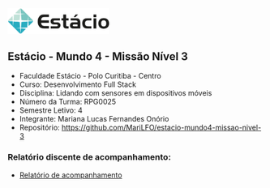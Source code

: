 [<img src="./estacio-logo.webp" width="200"/>](./estacio-logo.webp)

## Estácio - Mundo 4 - Missão Nível 3

- Faculdade Estácio - Polo Curitiba - Centro
- Curso: Desenvolvimento Full Stack
- Disciplina: Lidando com sensores em dispositivos móveis
- Número da Turma: RPG0025
- Semestre Letivo: 4
- Integrante: Mariana Lucas Fernandes Onório
- Repositório: https://github.com/MariLFO/estacio-mundo4-missao-nivel-3

### Relatório discente de acompanhamento:
- [Relatório de acompanhamento](./Miss%C3%A3o%20Pr%C3%A1tica_%20Mundo%204%20-%20N%C3%ADvel%203.pdf)
